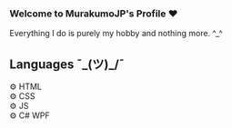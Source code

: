 ### Welcome to MurakumoJP's Profile ❤

Everything I do is purely my hobby and nothing more. ^_^

## Languages ¯\_(ツ)_/¯

⚙ HTML
</br>
⚙ CSS
</br>
⚙ JS
</br>
⚙ C# WPF
